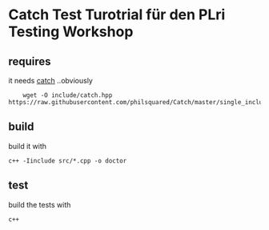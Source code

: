 # Catch Test Turotrial für den PLri Testing Workshop

## requires

it needs [catch](https://github.com/philsquared/Catch) ..obviously

		wget -O include/catch.hpp https://raw.githubusercontent.com/philsquared/Catch/master/single_include/catch.hpp

## build

build it with

	c++ -Iinclude src/*.cpp -o doctor

## test

build the tests with

	c++ 
